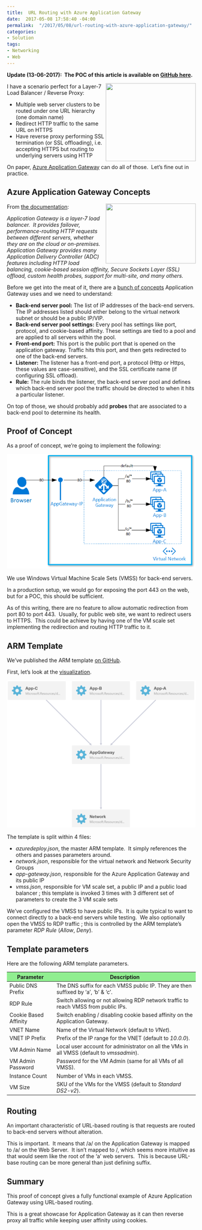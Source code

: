 ```yaml
---
title:  URL Routing with Azure Application Gateway
date:  2017-05-08 17:58:40 -04:00
permalink:  "/2017/05/08/url-routing-with-azure-application-gateway/"
categories:
- Solution
tags:
- Networking
- Web
---
```

<strong>Update (13-06-2017):  The POC of this article is available on <a href="https://github.com/vplauzon/app-gateway/tree/master/vmss-path-routing-windows">GitHub here</a>.</strong>

<img style="background-image:none;float:right;padding-top:0;padding-left:0;display:inline;padding-right:0;border-width:0;" src="https://static.pexels.com/photos/66100/pexels-photo-66100.jpeg" width="240" height="208" align="right" border="0" />I have a scenario perfect for a Layer-7 Load Balancer / Reverse Proxy:
<ul>
 	<li>Multiple web server clusters to be routed under one URL hierarchy (one domain name)</li>
 	<li>Redirect HTTP traffic to the same URL on HTTPS</li>
 	<li>Have reverse proxy performing SSL termination (or SSL offloading), i.e. accepting HTTPS but routing to underlying servers using HTTP</li>
</ul>
On paper, <a href="https://azure.microsoft.com/en-us/documentation/articles/application-gateway-introduction/" target="_blank" rel="noopener noreferrer">Azure Application Gateway</a> can do all of those.  Let’s fine out in practice.
<h2>Azure Application Gateway Concepts</h2>
<img style="background-image:none;float:right;padding-top:0;padding-left:0;display:inline;padding-right:0;border-width:0;" src="https://static.pexels.com/photos/48898/wood-cube-abc-cube-letters-48898.jpeg" width="240" height="160" align="right" border="0" />From <a href="https://docs.microsoft.com/en-us/azure/application-gateway/application-gateway-create-gateway-arm" target="_blank" rel="noopener">the documentation</a>:

<em>Application Gateway is a layer-7 load balancer.  It provides failover, performance-routing HTTP requests between different servers, whether they are on the cloud or on-premises. Application Gateway provides many Application Delivery Controller (ADC) features including HTTP load balancing, cookie-based session affinity, Secure Sockets Layer (SSL) offload, custom health probes, support for multi-site, and many others.</em>

Before we get into the meat of it, there are a <a href="https://docs.microsoft.com/en-us/azure/application-gateway/application-gateway-create-gateway-arm" target="_blank" rel="noopener">bunch of concepts</a> Application Gateway uses and we need to understand:
<ul>
 	<li><strong>Back-end server pool:</strong> The list of IP addresses of the back-end servers. The IP addresses listed should either belong to the virtual network subnet or should be a public IP/VIP.</li>
 	<li><strong>Back-end server pool settings:</strong> Every pool has settings like port, protocol, and cookie-based affinity. These settings are tied to a pool and are applied to all servers within the pool.</li>
 	<li><strong>Front-end port:</strong> This port is the public port that is opened on the application gateway. Traffic hits this port, and then gets redirected to one of the back-end servers.</li>
 	<li><strong>Listener:</strong> The listener has a front-end port, a protocol (Http or Https, these values are case-sensitive), and the SSL certificate name (if configuring SSL offload).</li>
 	<li><strong>Rule:</strong> The rule binds the listener, the back-end server pool and defines which back-end server pool the traffic should be directed to when it hits a particular listener.</li>
</ul>
On top of those, we should probably add <strong>probes</strong> that are associated to a back-end pool to determine its health.
<h2>Proof of Concept</h2>
As a proof of concept, we’re going to implement the following:

<a href="assets/2017/5/url-routing-with-azure-application-gateway/image.png"><img style="background-image:none;padding-top:0;padding-left:0;display:inline;padding-right:0;border-width:0;" title="image" src="assets/2017/5/url-routing-with-azure-application-gateway/image_thumb.png" alt="image" border="0" /></a>

We use Windows Virtual Machine Scale Sets (VMSS) for back-end servers.

In a production setup, we would go for exposing the port 443 on the web, but for a POC, this should be sufficient.

As of this writing, there are no feature to allow automatic redirection from port 80 to port 443.  Usually, for public web site, we want to redirect users to HTTPS.  This could be achieve by having one of the VM scale set implementing the redirection and routing HTTP traffic to it.
<h2>ARM Template</h2>
We’ve published the ARM template <a href="https://github.com/vplauzon/app-gateway/tree/master/vmss-path-routing-windows" target="_blank" rel="noopener">on GitHub</a>.

First, let’s look at the <a href="http://armviz.io/#/?load=https%3A%2F%2Fraw.githubusercontent.com%2Fvplauzon%2Fapp-gateway%2Fmaster%2Fvmss-path-routing-windows%2Fazuredeploy.json" target="_blank" rel="noopener">visualization</a>.

<a href="assets/2017/5/url-routing-with-azure-application-gateway/image1.png"><img style="background-image:none;padding-top:0;padding-left:0;display:inline;padding-right:0;border-width:0;" title="image" src="assets/2017/5/url-routing-with-azure-application-gateway/image_thumb1.png" alt="image" border="0" /></a>

The template is split within 4 files:
<ul>
 	<li><em>azuredeploy.json</em>, the master ARM template.  It simply references the others and passes parameters around.</li>
 	<li><em>network.json</em>, responsible for the virtual network and Network Security Groups</li>
 	<li><em>app-gateway.json</em>, responsible for the Azure Application Gateway and its public IP</li>
 	<li><em>vmss.json</em>, responsible for VM scale set, a public IP and a public load balancer ; this template is invoked 3 times with 3 different set of parameters to create the 3 VM scale sets</li>
</ul>
We’ve configured the VMSS to have public IPs.  It is quite typical to want to connect directly to a back-end servers while testing.  We also optionally open the VMSS to RDP traffic ; this is controlled by the ARM template’s parameter <em>RDP Rule</em> (<em>Allow</em>, <em>Deny</em>).
<h2>Template parameters</h2>
Here are the following ARM template parameters.
<table>
<thead>
<tr style="background:lightgreen;">
<th>Parameter</th>
<th>Description</th>
</tr>
</thead>
<tbody>
<tr>
<td>Public DNS Prefix</td>
<td>The DNS suffix for each VMSS public IP.
They are then suffixed by ‘a’, ‘b’ &amp; ‘c’.</td>
</tr>
<tr>
<td>RDP Rule</td>
<td>Switch allowing or not allowing RDP network traffic to reach VMSS from public IPs.</td>
</tr>
<tr>
<td>Cookie Based Affinity</td>
<td>Switch enabling / disabling cookie based affinity on the Application Gateway.</td>
</tr>
<tr>
<td>VNET Name</td>
<td>Name of the Virtual Network (default to <em>VNet</em>).</td>
</tr>
<tr>
<td>VNET IP Prefix</td>
<td>Prefix of the IP range for the VNET (default to <em>10.0.0</em>).</td>
</tr>
<tr>
<td>VM Admin Name</td>
<td>Local user account for administrator on all the VMs in all VMSS (default to <em>vmssadmin</em>).</td>
</tr>
<tr>
<td>VM Admin Password</td>
<td>Password for the VM Admin (same for all VMs of all VMSS).</td>
</tr>
<tr>
<td>Instance Count</td>
<td>Number of VMs in each VMSS.</td>
</tr>
<tr>
<td>VM Size</td>
<td>SKU of the VMs for the VMSS (default to <em>Standard DS2-v2</em>).</td>
</tr>
</tbody>
</table>
<h2>Routing</h2>
An important characteristic of URL-based routing is that requests are routed to back-end servers without alteration.

This is important.  It means that /a/ on the Application Gateway is mapped to /a/ on the Web Server.  It isn’t mapped to /, which seems more intuitive as that would seem like the root of the ‘a’ web servers.  This is because URL-base routing can be more general than just defining suffix.
<h2>Summary</h2>
This proof of concept gives a fully functional example of Azure Application Gateway using URL-based routing.

This is a great showcase for Application Gateway as it can then reverse proxy all traffic while keeping user affinity using cookies.